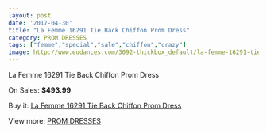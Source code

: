 ```yaml
---
layout: post
date: '2017-04-30'
title: "La Femme 16291 Tie Back Chiffon Prom Dress"
category: PROM DRESSES
tags: ["femme","special","sale","chiffon","crazy"]
image: http://www.eudances.com/3092-thickbox_default/la-femme-16291-tie-back-chiffon-prom-dress.jpg
---
```

La Femme 16291 Tie Back Chiffon Prom Dress

On Sales: **$493.99**
<a href="https://www.eudances.com/en/prom-dresses/1064-la-femme-16291-tie-back-chiffon-prom-dress.html"><amp-img layout="responsive" width="600" height="600" src="//www.eudances.com/3092-thickbox_default/la-femme-16291-tie-back-chiffon-prom-dress.jpg" alt="La Femme 16291 Tie Back Chiffon Prom Dress 0" /></a>
<a href="https://www.eudances.com/en/prom-dresses/1064-la-femme-16291-tie-back-chiffon-prom-dress.html"><amp-img layout="responsive" width="600" height="600" src="//www.eudances.com/3096-thickbox_default/la-femme-16291-tie-back-chiffon-prom-dress.jpg" alt="La Femme 16291 Tie Back Chiffon Prom Dress 1" /></a>
<a href="https://www.eudances.com/en/prom-dresses/1064-la-femme-16291-tie-back-chiffon-prom-dress.html"><amp-img layout="responsive" width="600" height="600" src="//www.eudances.com/3095-thickbox_default/la-femme-16291-tie-back-chiffon-prom-dress.jpg" alt="La Femme 16291 Tie Back Chiffon Prom Dress 2" /></a>
<a href="https://www.eudances.com/en/prom-dresses/1064-la-femme-16291-tie-back-chiffon-prom-dress.html"><amp-img layout="responsive" width="600" height="600" src="//www.eudances.com/3094-thickbox_default/la-femme-16291-tie-back-chiffon-prom-dress.jpg" alt="La Femme 16291 Tie Back Chiffon Prom Dress 3" /></a>
<a href="https://www.eudances.com/en/prom-dresses/1064-la-femme-16291-tie-back-chiffon-prom-dress.html"><amp-img layout="responsive" width="600" height="600" src="//www.eudances.com/3093-thickbox_default/la-femme-16291-tie-back-chiffon-prom-dress.jpg" alt="La Femme 16291 Tie Back Chiffon Prom Dress 4" /></a>

Buy it: [La Femme 16291 Tie Back Chiffon Prom Dress](https://www.eudances.com/en/prom-dresses/1064-la-femme-16291-tie-back-chiffon-prom-dress.html "La Femme 16291 Tie Back Chiffon Prom Dress")

View more: [PROM DRESSES](https://www.eudances.com/en/13-prom-dresses "PROM DRESSES")